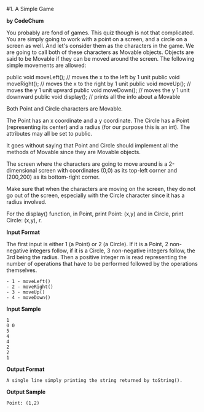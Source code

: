 #1. A Simple Game

**by CodeChum**

You probably are fond of games. This quiz though is not that complicated. You are simply going to work with a point on a screen, and a circle on a screen as well. And let's consider them as the characters in the game. We are going to call both of these characters as Movable objects. Objects are said to be Movable if they can be moved around the screen. The following simple movements are allowed:


public void moveLeft(); // moves the x to the left by 1 unit
public void moveRight(); // moves the x to the right by 1 unit
public void moveUp(); // moves the y 1 unit upward
public void moveDown(); // moves the y 1 unit downward
public void display(); // prints all the info about a Movable


Both Point and Circle characters are Movable.


The Point has an x coordinate and a y coordinate. The Circle has a Point (representing its center) and a radius (for our purpose this is an int). The attributes may all be set to public.


It goes without saying that Point and Circle should implement all the methods of Movable since they are Movable objects.


The screen where the characters are going to move around is a 2-dimensional screen with coordinates (0,0) as its top-left corner and (200,200) as its bottom-right corner.


Make sure that when the characters are moving on the screen, they do not go out of the screen, especially with the Circle character since it has a radius involved.


For the display() function, in Point, print Point: (x,y) and in Circle, print Circle: (x,y), r.

**Input Format**

The first input is either 1 (a Point) or 2 (a Circle). If it is a Point, 2 non-negative integers follow, if it is a Circle, 3 non-negative integers follow, the 3rd being the radius. Then a positive integer m is read representing the number of operations that have to be performed followed by the operations themselves.

    - 1 - moveLeft()
    - 2 - moveRight()
    - 3 - moveUp()
    - 4 - moveDown()

**Input Sample**

    1
    0 0
    5
    4
    4
    2
    2
    1

**Output Format**

    A single line simply printing the string returned by toString().

**Output Sample**

    Point: (1,2)